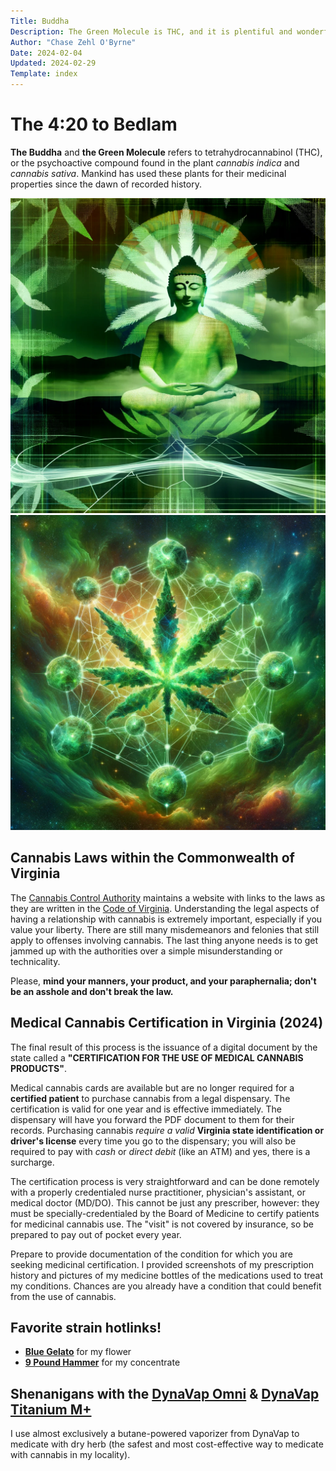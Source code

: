 ```yaml
---
Title: Buddha
Description: The Green Molecule is THC, and it is plentiful and wonderful.
Author: "Chase Zehl O'Byrne"
Date: 2024-02-04
Updated: 2024-02-29
Template: index
---
```


# The 4:20 to Bedlam
**The Buddha** and **the Green Molecule** refers to tetrahydrocannabinol (THC), or the psychoactive compound 
found in the plant *cannabis indica* and *cannabis sativa*. Mankind has used these plants for their medicinal
properties since the dawn of recorded history.

![The Buddha](/assets/buddha.webp#right)
![Green Molecule](/assets/green_god.webp#right)

## Cannabis Laws within the Commonwealth of Virginia
The [Cannabis Control Authority](https://www.cca.virginia.gov/) maintains a website with links to the laws as they
are written in the [Code of Virginia](https://law.lis.virginia.gov/vacode). Understanding the legal aspects of
having a relationship with cannabis is extremely important, especially if you value your liberty. There are still
many misdemeanors and felonies that still apply to offenses involving cannabis. The last thing anyone needs is to
get jammed up with the authorities over a simple misunderstanding or technicality. 

Please, **mind your manners, your product, and your paraphernalia; don't be an asshole and don't break the law.**

## Medical Cannabis Certification in Virginia (2024)
The final result of this process is the issuance of a digital document by the state called a 
**"CERTIFICATION FOR THE USE OF MEDICAL CANNABIS PRODUCTS"**. 

Medical cannabis cards are available but are no longer required for a **certified patient** to purchase cannabis 
from a legal dispensary. The certification is valid for one year and is effective immediately. The dispensary will
have you forward the PDF document to them for their records. Purchasing cannabis *require a valid*
**Virginia state identification or driver's license** every time you go to the dispensary; you will also be required
to pay with *cash* or *direct debit* (like an ATM) and yes, there is a surcharge.

The certification process is very straightforward and can be done remotely with a properly credentialed nurse 
practitioner, physician's assistant, or medical doctor (MD/DO). This cannot be just any prescriber, however: they must 
be specially-credentialed by the Board of Medicine to certify patients for medicinal cannabis use. The "visit" is not
covered by insurance, so be prepared to pay out of pocket every year.

Prepare to provide documentation of the condition for which you are seeking medicinal certification. I provided
screenshots of my prescription history and pictures of my medicine bottles of the medications used to treat my 
conditions. Chances are you already have a condition that could benefit from the use of cannabis. 

## Favorite strain hotlinks!
* [**Blue Gelato**](https://www.leafly.com/strains/blue-gelato) for my flower
* [**9 Pound Hammer**](https://www.leafly.com/strains/9-pound-hammer) for my concentrate

## Shenanigans with the [DynaVap Omni](https://www.dynavap.com/collections/omni) & [DynaVap Titanium M+](https://www.dynavap.com/collections/m) 
I use almost exclusively a butane-powered vaporizer from DynaVap to medicate with dry herb (the safest and most 
cost-effective way to medicate with cannabis in my locality). 
